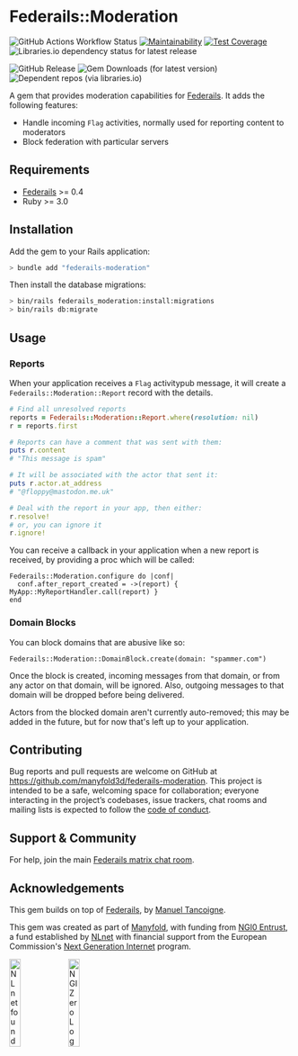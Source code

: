 # Federails::Moderation


![GitHub Actions Workflow Status](https://img.shields.io/github/actions/workflow/status/manyfold3d/federails-moderation/ci.yml)
[![Maintainability](https://api.codeclimate.com/v1/badges/19eb4dd4705afea275fa/maintainability)](https://codeclimate.com/github/manyfold3d/federails-moderation/maintainability)
[![Test Coverage](https://api.codeclimate.com/v1/badges/19eb4dd4705afea275fa/test_coverage)](https://codeclimate.com/github/manyfold3d/federails-moderation/test_coverage)
![Libraries.io dependency status for latest release](https://img.shields.io/librariesio/release/rubygems/federails-moderation)

![GitHub Release](https://img.shields.io/github/v/release/manyfold3d/federails-moderation)
![Gem Downloads (for latest version)](https://img.shields.io/gem/dtv/federails-moderation)
![Dependent repos (via libraries.io)](https://img.shields.io/librariesio/dependent-repos/rubygems/federails-moderation)

A gem that provides moderation capabilities for [Federails](https://gitlab.com/experimentslabs/federails). It adds the following features:

* Handle incoming `Flag` activities, normally used for reporting content to moderators
* Block federation with particular servers

## Requirements

* [Federails](https://gitlab.com/experimentslabs/federails) >= 0.4
* Ruby >= 3.0

## Installation
Add the gem to your Rails application:

```bash
> bundle add "federails-moderation"
```

Then install the database migrations:

```bash
> bin/rails federails_moderation:install:migrations
> bin/rails db:migrate
```

## Usage

### Reports

When your application receives a `Flag` activitypub message, it will create a `Federails::Moderation::Report` record with the details.

```ruby
# Find all unresolved reports
reports = Federails::Moderation::Report.where(resolution: nil)
r = reports.first

# Reports can have a comment that was sent with them:
puts r.content
# "This message is spam"

# It will be associated with the actor that sent it:
puts r.actor.at_address
# "@floppy@mastodon.me.uk"

# Deal with the report in your app, then either:
r.resolve!
# or, you can ignore it
r.ignore!

```

You can receive a callback in your application when a new report is received, by providing a proc which will be called:

```
Federails::Moderation.configure do |conf|
  conf.after_report_created = ->(report) { MyApp::MyReportHandler.call(report) }
end
```

### Domain Blocks

You can block domains that are abusive like so:

```
Federails::Moderation::DomainBlock.create(domain: "spammer.com")
```

Once the block is created, incoming messages from that domain, or from any actor on that domain, will be ignored. Also, outgoing messages to that domain will be dropped before being delivered.

Actors from the blocked domain aren't currently auto-removed; this may be added in the future, but for now that's left up to your application.

## Contributing

Bug reports and pull requests are welcome on GitHub at https://github.com/manyfold3d/federails-moderation. This project is intended to be a safe, welcoming space for collaboration; everyone interacting in the project’s codebases, issue trackers, chat rooms and mailing lists is expected to follow the [code of conduct](https://github.com/manyfold3d/federails-moderation/blob/master/CODE_OF_CONDUCT.md).

## Support & Community

For help, join the main [Federails matrix chat room](https://matrix.to/#/#federails:matrix.org).

## Acknowledgements

This gem builds on top of [Federails](https://gitlab.com/experimentslabs/federails), by [Manuel Tancoigne](https://gitlab.com/mtancoigne).

This gem was created as part of [Manyfold](https://manyfold.app), with funding from [NGI0 Entrust](https://nlnet.nl/entrust), a fund established by [NLnet](https://nlnet.nl) with financial support from the European Commission's [Next Generation Internet](https://ngi.eu) program.

[<img src="https://nlnet.nl/logo/banner.png" alt="NLnet foundation logo" width="20%" />](https://nlnet.nl)
[<img src="https://nlnet.nl/image/logos/NGI0_tag.svg" alt="NGI Zero Logo" width="20%" />](https://nlnet.nl/entrust)
